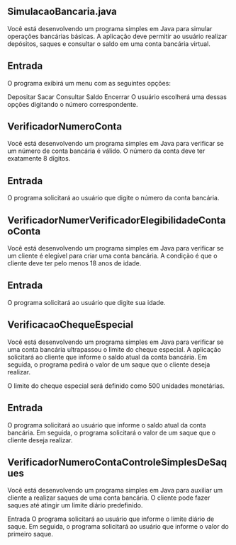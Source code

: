 SimulacaoBancaria.java
------------------------------------------------
Você está desenvolvendo um programa simples em Java para simular operações bancárias básicas. A aplicação deve permitir ao usuário realizar depósitos, saques e consultar o saldo em uma conta bancária virtual.

Entrada
------------------------------------------------
O programa exibirá um menu com as seguintes opções:

Depositar
Sacar
Consultar Saldo
Encerrar
O usuário escolherá uma dessas opções digitando o número correspondente.

VerificadorNumeroConta
------------------------------------------------
Você está desenvolvendo um programa simples em Java para verificar se um número de conta bancária é válido. O número da conta deve ter exatamente 8 dígitos.

Entrada
------------------------------------------------
O programa solicitará ao usuário que digite o número da conta bancária.

VerificadorNumerVerificadorElegibilidadeContaoConta
------------------------------------------------
Você está desenvolvendo um programa simples em Java para verificar se um cliente é elegível para criar uma conta bancária. A condição é que o cliente deve ter pelo menos 18 anos de idade.

Entrada
------------------------------------------------
O programa solicitará ao usuário que digite sua idade.

VerificacaoChequeEspecial
------------------------------------------------
Você está desenvolvendo um programa simples em Java para verificar se uma conta bancária ultrapassou o limite do cheque especial. A aplicação solicitará ao cliente que informe o saldo atual da conta bancária. Em seguida, o programa pedirá o valor de um saque que o cliente deseja realizar.

O limite do cheque especial será definido como 500 unidades monetárias.

Entrada
------------------------------------------------
O programa solicitará ao usuário que informe o saldo atual da conta bancária.
Em seguida, o programa solicitará o valor de um saque que o cliente deseja realizar.

VerificadorNumeroContaControleSimplesDeSaques
------------------------------------------------
Você está desenvolvendo um programa simples em Java para auxiliar um cliente a realizar saques de uma conta bancária. O cliente pode fazer saques até atingir um limite diário predefinido.

Entrada
O programa solicitará ao usuário que informe o limite diário de saque.
Em seguida, o programa solicitará ao usuário que informe o valor do primeiro saque.
